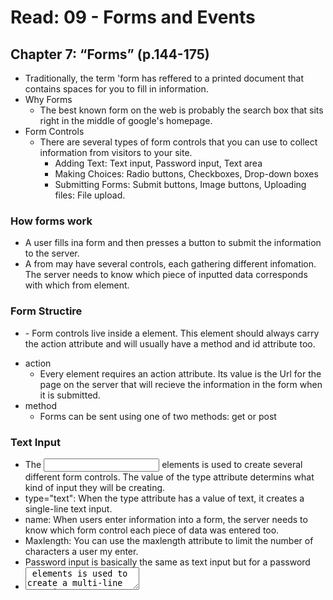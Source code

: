 # Read: 09 - Forms and Events
## Chapter 7: “Forms” (p.144-175)
- Traditionally, the term 'form has reffered to a printed document that contains spaces for you to fill in information.
- Why Forms 
  - The best known form on the web is probably the search box that sits right in the middle of google's homepage.
- Form Controls 
  - There are several types of form controls that you can use to collect information from visitors to your site.
    - Adding Text: Text input, Password input, Text area
    - Making Choices: Radio buttons, Checkboxes, Drop-down boxes
    - Submitting Forms: Submit buttons, Image buttons, Uploading files: File upload.
### How forms work 
- A user fills ina form and then presses a button to submit the information to the server.
- A from may have several controls, each gathering different infomation. The server needs to know which piece of inputted data corresponds with which from element.
### Form Structire
- <form>
  - Form controls live inside a <form> element. This element should always carry the action attribute and will usually have a method and id attribute too.
- action
  - Every <form> element requires an action attribute. Its value is the Url for the page on the server that will recieve the information in the form when it is submitted.
- method
  - Forms can be sent using one of two methods: get or post
### Text Input
- The <input> elements is used to create several different form controls. The value of the type attribute determins what kind of input they will be creating.
- type="text": When the type attribute has a value of text, it creates a single-line text input.
- name: When users enter information into a form, the server needs to know which form control each piece of data was entered too.
- Maxlength: You can use the maxlength attribute to limit the number of characters a user my enter.
- Password input is basically the same as text input but for a password
- <textarea> elements is used to create a multi-line text-input.
- radio button: type="radio", name, value, checked
- Checkbox: type="checkbox", name, value, checked
### Summary 
- Whenever you want to collect information from visitors you will need a form, which lives insides a <form> element.
- Information from a form is sent in name/value pairs
- Each form control is given a name,, and the text the user types in or the values of the options they select are sent to the server.
- HTML5 introduces new form elements which make it easier for visitors to fill in forms.
## Chapter 14: “Lists, Tables & Forms” (pp.330-357)
- There were several CSS properties that were created to work with specific types of HTML elements, such as lists, tables, and forms.
### List style position
- the list-style-type property allows you to control the shape or style of a bullet point.
- You can specify an image to act as abullet point using the list-style-image property
- lists are indented into the page by default and the list-style-position property indicates whether the marker should appear on the inside or the outside of the box containing the main points.
  - outside: The marker sits to the left of the block of text.
  - indside: the marker sits inside the box of text
### Table Properties
- width, padding, text-transform, letter-spacing, font-size, border-top, border-bottom, text align, background-color, :hover
- give cells padding, distinguish headings, shade alternate rows, align numerals, online extra
### Cells
- if you empty cells in your table, then you can use the empty-cell property to specify wither or not their borders would be shown.
- show: shows the borders of any empty cells
- hide: hides the borders of any empty cells
- inherit: if you have one table nested inside another, the inherit value instructs the table cells to obey the rules of the containing table.
- collapse: borders are collapsed into a single border where possible.
- Seperate: borders are detached from each other
### Summary
- In addition to the CSS properties covered in other chapters which work with the contents of all elements, there are several others that are specifically used to control the appearance of lists, tables, and forms.
- List markers can be given differen appearances using the list-style-type and list-style image properties
- Table cells have different borders and spacing in different browsers, but there are properties you can use to control them and make them more consistent
- Forms are easier to use if the form control are vertically aligned using CSS
- Forms benefit from styles that make them feel more interactive.

